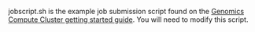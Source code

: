 jobscript.sh is the example job submission script found on the <a href="kb.northwestern.edu/genomics-compute-cluster">Genomics Compute Cluster getting started guide</a>.  You will need to modify this script.